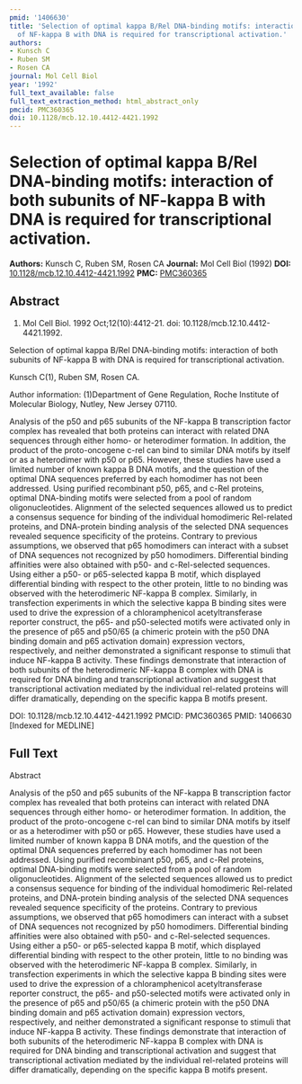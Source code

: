 ```yaml
---
pmid: '1406630'
title: 'Selection of optimal kappa B/Rel DNA-binding motifs: interaction of both subunits
  of NF-kappa B with DNA is required for transcriptional activation.'
authors:
- Kunsch C
- Ruben SM
- Rosen CA
journal: Mol Cell Biol
year: '1992'
full_text_available: false
full_text_extraction_method: html_abstract_only
pmcid: PMC360365
doi: 10.1128/mcb.12.10.4412-4421.1992
---
```


# Selection of optimal kappa B/Rel DNA-binding motifs: interaction of both subunits of NF-kappa B with DNA is required for transcriptional activation.
**Authors:** Kunsch C, Ruben SM, Rosen CA
**Journal:** Mol Cell Biol (1992)
**DOI:** [10.1128/mcb.12.10.4412-4421.1992](https://doi.org/10.1128/mcb.12.10.4412-4421.1992)
**PMC:** [PMC360365](https://www.ncbi.nlm.nih.gov/pmc/articles/PMC360365/)

## Abstract

1. Mol Cell Biol. 1992 Oct;12(10):4412-21. doi: 10.1128/mcb.12.10.4412-4421.1992.

Selection of optimal kappa B/Rel DNA-binding motifs: interaction of both 
subunits of NF-kappa B with DNA is required for transcriptional activation.

Kunsch C(1), Ruben SM, Rosen CA.

Author information:
(1)Department of Gene Regulation, Roche Institute of Molecular Biology, Nutley, 
New Jersey 07110.

Analysis of the p50 and p65 subunits of the NF-kappa B transcription factor 
complex has revealed that both proteins can interact with related DNA sequences 
through either homo- or heterodimer formation. In addition, the product of the 
proto-oncogene c-rel can bind to similar DNA motifs by itself or as a 
heterodimer with p50 or p65. However, these studies have used a limited number 
of known kappa B DNA motifs, and the question of the optimal DNA sequences 
preferred by each homodimer has not been addressed. Using purified recombinant 
p50, p65, and c-Rel proteins, optimal DNA-binding motifs were selected from a 
pool of random oligonucleotides. Alignment of the selected sequences allowed us 
to predict a consensus sequence for binding of the individual homodimeric 
Rel-related proteins, and DNA-protein binding analysis of the selected DNA 
sequences revealed sequence specificity of the proteins. Contrary to previous 
assumptions, we observed that p65 homodimers can interact with a subset of DNA 
sequences not recognized by p50 homodimers. Differential binding affinities were 
also obtained with p50- and c-Rel-selected sequences. Using either a p50- or 
p65-selected kappa B motif, which displayed differential binding with respect to 
the other protein, little to no binding was observed with the heterodimeric 
NF-kappa B complex. Similarly, in transfection experiments in which the 
selective kappa B binding sites were used to drive the expression of a 
chloramphenicol acetyltransferase reporter construct, the p65- and p50-selected 
motifs were activated only in the presence of p65 and p50/65 (a chimeric protein 
with the p50 DNA binding domain and p65 activation domain) expression vectors, 
respectively, and neither demonstrated a significant response to stimuli that 
induce NF-kappa B activity. These findings demonstrate that interaction of both 
subunits of the heterodimeric NF-kappa B complex with DNA is required for DNA 
binding and transcriptional activation and suggest that transcriptional 
activation mediated by the individual rel-related proteins will differ 
dramatically, depending on the specific kappa B motifs present.

DOI: 10.1128/mcb.12.10.4412-4421.1992
PMCID: PMC360365
PMID: 1406630 [Indexed for MEDLINE]

## Full Text

Abstract

Analysis of the p50 and p65 subunits of the NF-kappa B transcription factor complex has revealed that both proteins can interact with related DNA sequences through either homo- or heterodimer formation. In addition, the product of the proto-oncogene c-rel can bind to similar DNA motifs by itself or as a heterodimer with p50 or p65. However, these studies have used a limited number of known kappa B DNA motifs, and the question of the optimal DNA sequences preferred by each homodimer has not been addressed. Using purified recombinant p50, p65, and c-Rel proteins, optimal DNA-binding motifs were selected from a pool of random oligonucleotides. Alignment of the selected sequences allowed us to predict a consensus sequence for binding of the individual homodimeric Rel-related proteins, and DNA-protein binding analysis of the selected DNA sequences revealed sequence specificity of the proteins. Contrary to previous assumptions, we observed that p65 homodimers can interact with a subset of DNA sequences not recognized by p50 homodimers. Differential binding affinities were also obtained with p50- and c-Rel-selected sequences. Using either a p50- or p65-selected kappa B motif, which displayed differential binding with respect to the other protein, little to no binding was observed with the heterodimeric NF-kappa B complex. Similarly, in transfection experiments in which the selective kappa B binding sites were used to drive the expression of a chloramphenicol acetyltransferase reporter construct, the p65- and p50-selected motifs were activated only in the presence of p65 and p50/65 (a chimeric protein with the p50 DNA binding domain and p65 activation domain) expression vectors, respectively, and neither demonstrated a significant response to stimuli that induce NF-kappa B activity. These findings demonstrate that interaction of both subunits of the heterodimeric NF-kappa B complex with DNA is required for DNA binding and transcriptional activation and suggest that transcriptional activation mediated by the individual rel-related proteins will differ dramatically, depending on the specific kappa B motifs present.
